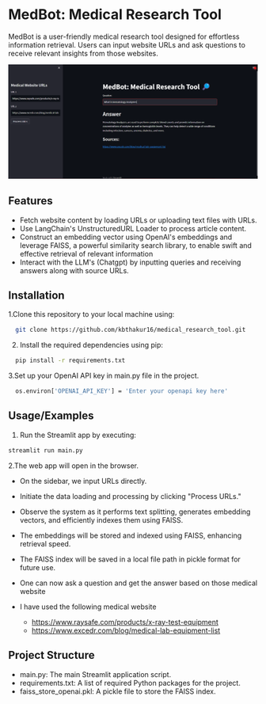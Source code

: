 # MedBot: Medical Research Tool 

MedBot is a user-friendly medical research tool designed for effortless information retrieval. Users can input website URLs and ask questions to receive relevant insights from those websites.

![](medbot.png)

## Features

- Fetch website content by loading URLs or uploading text files with URLs.
- Use LangChain's UnstructuredURL Loader to process article content.
- Construct an embedding vector using OpenAI's embeddings and leverage FAISS, a powerful similarity search library, to enable swift and effective retrieval of relevant information
- Interact with the LLM's (Chatgpt) by inputting queries and receiving answers along with source URLs.


## Installation

1.Clone this repository to your local machine using:

```bash
  git clone https://github.com/kbthakur16/medical_research_tool.git
```
2. Install the required dependencies using pip:

```bash
  pip install -r requirements.txt
```
3.Set up your OpenAI API key in main.py file in the project.

```bash
  os.environ['OPENAI_API_KEY'] = 'Enter your openapi key here'
```
## Usage/Examples

1. Run the Streamlit app by executing:
```bash
streamlit run main.py

```

2.The web app will open in the browser.

- On the sidebar, we input URLs directly.

- Initiate the data loading and processing by clicking "Process URLs."

- Observe the system as it performs text splitting, generates embedding vectors, and efficiently indexes them using FAISS.

- The embeddings will be stored and indexed using FAISS, enhancing retrieval speed.

- The FAISS index will be saved in a local file path in pickle format for future use.
- One can now ask a question and get the answer based on those medical website
- I have used the following medical website
  - https://www.raysafe.com/products/x-ray-test-equipment
  - https://www.excedr.com/blog/medical-lab-equipment-list

## Project Structure

- main.py: The main Streamlit application script.
- requirements.txt: A list of required Python packages for the project.
- faiss_store_openai.pkl: A pickle file to store the FAISS index.
